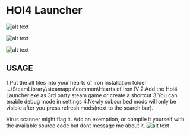 # HOI4 Launcher


![alt text](https://i.gyazo.com/b404c530ed4906a7309340cd9262ba99.png)

![alt text](https://i.gyazo.com/31d4ee4b92d39d1115813e0fa098b9d2.jpg)

![alt text](https://i.gyazo.com/4ffd183eba16c05609abd298ca1eb22c.png)

USAGE
------
1.Put the all files into your hearts of iron installation folder ...\SteamLibrary\steamapps\common\Hearts of Iron IV
2.Add the Hoi4 Launcher.exe as 3rd party steam game or create a shortcut
3.You can enable debug mode in settings
4.Newly subscribed mods will only be visible after you press refresh mods(next to the search bar).

Virus scanner might flag it. Add an exemption, or compile it yourself with the available source code but dont message me about it.
![alt text](https://i.gyazo.com/14a7e0a104e60bc905376786c4619c31.png)

